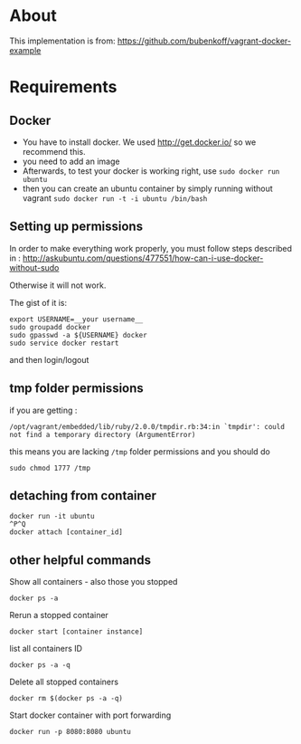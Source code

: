 # About

This implementation is from: https://github.com/bubenkoff/vagrant-docker-example

# Requirements

## Docker

 * You have to install docker. We used http://get.docker.io/ so we recommend this.
 * you need to add an image
 * Afterwards, to test your docker is working right, use `sudo docker run ubuntu`
 * then you can create an ubuntu container by simply running without vagrant `sudo docker run -t -i ubuntu /bin/bash`

## Setting up permissions

In order to make everything work properly, you must follow steps described in : http://askubuntu.com/questions/477551/how-can-i-use-docker-without-sudo

Otherwise it will not work.

The gist of it is:

```
export USERNAME=__your username__
sudo groupadd docker
sudo gpasswd -a ${USERNAME} docker
sudo service docker restart
```

and then login/logout

## tmp folder permissions

if you are getting :

```
/opt/vagrant/embedded/lib/ruby/2.0.0/tmpdir.rb:34:in `tmpdir': could not find a temporary directory (ArgumentError)
```

this means you are lacking `/tmp` folder permissions and you should do
```
sudo chmod 1777 /tmp
```

## detaching from container

```
docker run -it ubuntu
^P^Q
docker attach [container_id]
```

## other helpful commands

Show all containers - also those you stopped
```
docker ps -a
```

Rerun a stopped container
```
docker start [container instance]
```

list all containers ID
```
docker ps -a -q
```

Delete all stopped containers
```
docker rm $(docker ps -a -q)
```

Start docker container with port forwarding
```
docker run -p 8080:8080 ubuntu
```